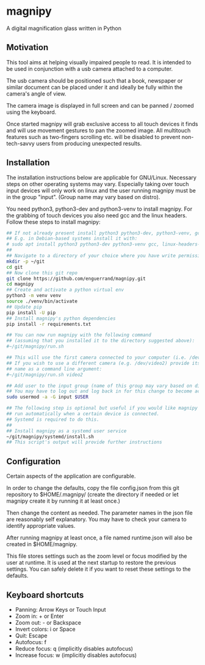 # magnipy
A digital magnification glass written in Python

## Motivation
This tool aims at helping visually impaired people to read. It is intended to be used in conjunction with a usb camera attached to a computer.

The usb camera should be positioned such that a book, newspaper or similar document can be placed under it and ideally be fully within the camera's angle of view.

The camera image is displayed in full screen and can be panned / zoomed using the keyboard.

Once started magnipy will grab exclusive access to all touch devices it finds and will use movement gestures to pan the zoomed image.
All multitouch features such as two-fingers scrolling etc. will be disabled to prevent non-tech-savvy users from producing unexpected results.

## Installation
The installation instructions below are applicable for GNU/Linux. Necessary steps on other operating systems may vary.
Especially taking over touch input devices will only work on linux and the user running magnipy must be in the group "input".
(Group name may vary based on distro).

You need python3, python3-dev and python3-venv to install magnipy.
For the grabbing of touch devices you also need gcc and the linux headers.
Follow these steps to install magnipy:

```bash
## If not already present install python3 python3-dev, python3-venv, gcc and linux headers
## E.g. in Debian-based systems install it with:
# sudo apt install python3 python3-dev python3-venv gcc, linux-headers-$(uname -r)
## 
## Navigate to a directory of your choice where you have write permissions. E.g:
mkdir -p ~/git
cd git
## Now clone this git repo
git clone https://github.com/enguerrand/magnipy.git
cd magnipy
## Create and activate a python virtual env
python3 -m venv venv
source ./venv/bin/activate
## Update pip
pip install -U pip
## Install magnipy's python dependencies
pip install -r requirements.txt

## You can now run magnipy with the following command 
## (assuming that you installed it to the directory suggested above):
#~/git/magnipy/run.sh

## This will use the first camera connected to your computer (i.e. /dev/video0)
## If you wish to use a different camera (e.g. /dev/video2) provide its device 
## name as a command line argument:
#~/git/magnipy/run.sh video2

## Add user to the input group (name of this group may vary based on distro)
## You may have to log out and log back in for this change to become active 
sudo usermod -a -G input $USER

## The following step is optional but useful if you would like magnipy to 
## run automatically when a certain device is connected. 
## Systemd is required to do this.
##
## Install magnipy as a systemd user service
~/git/magnipy/systemd/install.sh
## This script's output will provide further instructions
```
## Configuration
Certain aspects of the application are configurable.

In order to change the defaults, copy the file config.json from this git repository to $HOME/.magnipy/ (create the
directory if needed or let magnipy create it by running it at least once.)

Then change the content as needed. The parameter names in the json file are reasonably self explanatory. You may have
to check your camera to identify appropriate values.

After running magnipy at least once, a file named runtime.json will also be created in $HOME/magnipy.

This file stores settings such as the zoom level or focus modified by the user at runtime. It is used at the next
startup to restore the previous settings. You can safely delete it if you want to reset these settings to the defaults.

## Keyboard shortcuts
- Panning: Arrow Keys or Touch Input
- Zoom in: + or Enter
- Zoom out: - or Backspace
- Invert colors: i or Space
- Quit: Escape
- Autofocus: f
- Reduce focus: q (implicitly disables autofocus)
- Increase focus: w (implicitly disables autofocus)
